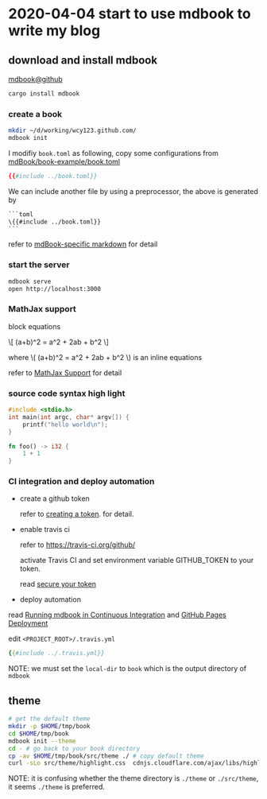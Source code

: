 # 2020-04-04 start to use mdbook to write my blog

## download and install mdbook

[mdbook@github](https://github.com/rust-lang/mdBook)

```bash
cargo install mdbook
```

### create a book

```bash
mkdir ~/d/working/wcy123.github.com/
mdbook init
```

I modifiy `book.toml` as following, copy some configurations from [mdBook/book-example/book.toml](https://github.com/rust-lang/mdBook/blob/master/book-example/book.toml)


```toml
{{#include ../book.toml}}
```

We can include another file by using a preprocessor, the above is generated by

````hbs
```toml
\{{#include ../book.toml}}
```
````

refer to [mdBook-specific markdown](https://github.com/rust-lang/mdBook/blob/master/book-example/src/format/mdbook.md) for detail

### start the server

```bash
mdbook serve
open http://localhost:3000
```

### MathJax support


block equations

\\[
(a+b)^2 = a^2 + 2ab + b^2
\\]

where \\( (a+b)^2 = a^2 + 2ab + b^2 \\) is an inline equations

refer to [MathJax Support](https://rust-lang.github.io/mdBook/format/mathjax.html) for detail

### source code syntax high light


```c
#include <stdio.h>
int main(int argc, char* argv[]) {
    printf("hello world\n");
}
```

```rust
fn foo() -> i32 {
    1 + 1
}
```

### CI integration and deploy automation

- create a github token

  refer to [creating a token]. for detail.

- enable travis ci

    refer to https://travis-ci.org/github/

    activate Travis CI and set environment variable GITHUB_TOKEN to your token.

    read [secure your token][secure your data]

- deploy automation

read [Running mdbook in Continuous Integration] and [GitHub Pages Deployment][github pages deployment]

edit `<PROJECT_ROOT>/.travis.yml`

```yaml
{{#include ../.travis.yml}}
```

[secure your data]: https://docs.travis-ci.com/user/best-practices-security#recommendations-on-how-to-avoid-leaking-secrets-to-build-logs

[creating a token]: https://help.github.com/en/github/authenticating-to-github/creating-a-personal-access-token-for-the-command-line#creating-a-token

[Running mdbook in Continuous Integration]: https://github.com/rust-lang/mdBook/blob/master/book-example/src/continuous-integration.md

[GitHub Pages Deployment]: https://docs.travis-ci.com/user/deployment/pages/

NOTE: we must set the `local-dir` to `book` which is the output directory of `mdbook`


## theme

```bash
# get the default theme
mkdir -p $HOME/tmp/book
cd $HOME/tmp/book
mdbook init --theme
cd - # go back to your book directory
cp -av $HOME/tmp/book/src/theme ./ # copy default theme
curl -sLo src/theme/highlight.css  cdnjs.cloudflare.com/ajax/libs/highlight.js/9.18.1/styles/solarized-light.min.css
```

NOTE: it is confusing whether the theme directory is `./theme` or `./src/theme`, it seems `./theme` is preferred.
